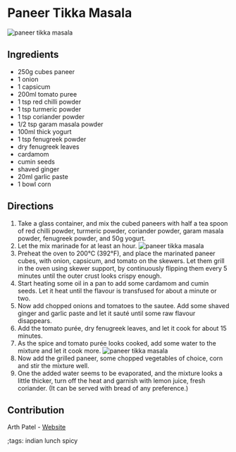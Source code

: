 # Paneer Tikka Masala

![paneer tikka masala](pix/paneer-tikka-masala-00.webp "Paneer Tikka Masala served with Naan bread")

## Ingredients

- 250g cubes paneer
- 1 onion
- 1 capsicum
- 200ml tomato puree 
- 1 tsp red chilli powder
- 1 tsp turmeric powder
- 1 tsp coriander powder
- 1/2 tsp garam masala powder
- 100ml thick yogurt
- 1 tsp fenugreek powder
- dry fenugreek leaves
- cardamom
- cumin seeds
- shaved ginger
- 20ml garlic paste
- 1 bowl corn

## Directions

1. Take a glass container, and mix the cubed paneers with half a tea spoon of red chilli powder, turmeric powder, coriander powder, garam masala powder, fenugreek powder, and 50g yogurt.
2. Let the mix marinade for at least an hour.
![paneer tikka masala](pix/paneer-tikka-masala-01.webp "Paneer ready to be marinated on the skewer")
3. Preheat the oven to 200°C (392°F), and place the marinated paneer cubes, with onion, capsicum, and tomato on the skewers. Let them grill in the oven using skewer support, by continuously flipping them every 5 minutes until the outer crust looks crispy enough.
4. Start heating some oil in a pan to add some cardamom and cumin seeds. Let it heat until the flavour is transfused for about a minute or two.
5. Now add chopped onions and tomatoes to the sautee. Add some shaved ginger and garlic paste and let it sauté until some raw flavour disappears.
6. Add the tomato purée, dry fenugreek leaves, and let it cook for about 15 minutes.
7. As the spice and tomato purée looks cooked, add some water to the mixture and let it cook more.
![paneer tikka masala](pix/paneer-tikka-masala-02.webp "Marinated paneer, chopped onions, chopped tomatoes, and corn.")
8. Now add the grilled paneer, some chopped vegetables of choice, corn and stir the mixture well.
9. One the added water seems to be evaporated, and the mixture looks a little thicker, turn off the heat and garnish with lemon juice, fresh coriander. (It can be served with bread of any preference.)

## Contribution

Arth Patel - [Website](https://arthnpatel.com)

;tags: indian lunch spicy
